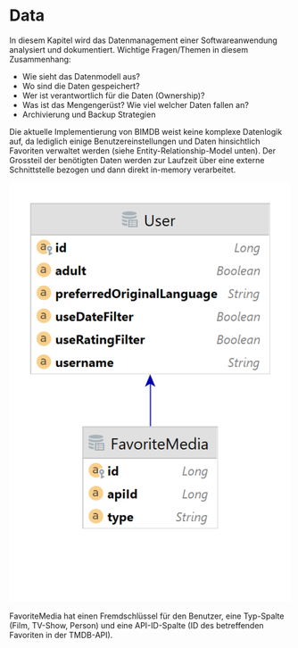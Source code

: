 # Data

In diesem Kapitel wird das Datenmanagement einer Softwareanwendung analysiert und dokumentiert. Wichtige Fragen/Themen in diesem Zusammenhang:
- Wie sieht das Datenmodell aus?
- Wo sind die Daten gespeichert?
- Wer ist verantwortlich für die Daten (Ownership)?
- Was ist das Mengengerüst? Wie viel welcher Daten fallen an?
- Archivierung und Backup Strategien

Die aktuelle Implementierung von BIMDB weist keine komplexe Datenlogik auf, da lediglich einige Benutzereinstellungen und Daten hinsichtlich Favoriten verwaltet werden (siehe Entity-Relationship-Model unten). Der Grossteil der benötigten Daten werden zur Laufzeit über eine externe Schnittstelle bezogen und dann direkt in-memory verarbeitet.

![ERM](../assets/img/ERM.png)

FavoriteMedia hat einen Fremdschlüssel für den Benutzer, eine Typ-Spalte (Film, TV-Show, Person) und eine API-ID-Spalte (ID des betreffenden Favoriten in der TMDB-API).